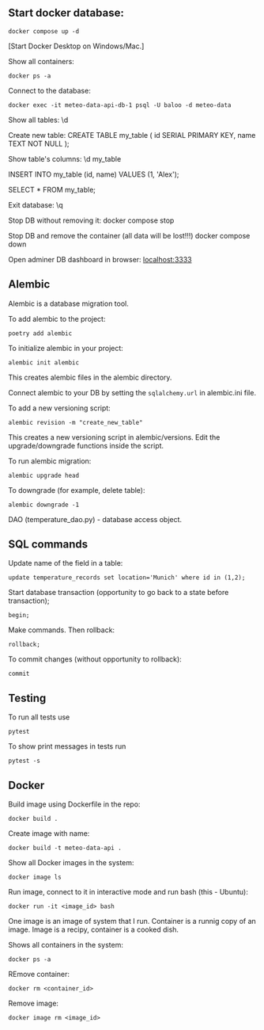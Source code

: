 ## Start docker database:
```
docker compose up -d
```

[Start Docker Desktop on Windows/Mac.]

Show all containers:
```
docker ps -a
```

Connect to the database:
```
docker exec -it meteo-data-api-db-1 psql -U baloo -d meteo-data
```
Show all tables:
\d

Create new table:
CREATE TABLE my_table (
    id SERIAL PRIMARY KEY,
    name TEXT NOT NULL
);

Show table's columns:
\d my_table

INSERT INTO my_table (id, name) VALUES (1, 'Alex');

SELECT * FROM my_table;

Exit database:
\q 

Stop DB without removing it:
docker compose stop

Stop DB and remove the container (all data will be lost!!!)
docker compose down

Open adminer DB dashboard in browser: [localhost:3333](http://localhost:3333/)

## Alembic 

Alembic is a database migration tool.

To add alembic to the project:
```
poetry add alembic
```

To initialize alembic in your project:
```
alembic init alembic
```
This creates alembic files in the alembic directory.

Connect alembic to your DB by setting the `sqlalchemy.url` in alembic.ini file.

To add a new versioning script:
```
alembic revision -m "create_new_table"
```
This creates a new versioning script in alembic/versions. Edit the upgrade/downgrade
functions inside the script.

To run alembic migration:
```
alembic upgrade head
```

To downgrade (for example, delete table):
```
alembic downgrade -1
```

DAO (temperature_dao.py) - database access object.

## SQL commands

Update name of the field in a table:
```
update temperature_records set location='Munich' where id in (1,2);
```

Start database transaction (opportunity to go back to a state before transaction);
```
begin;
```

Make commands. Then rollback:

```
rollback;
```

To commit changes (without opportunity to rollback):
```
commit
```

## Testing

To run all tests use 
```
pytest
```

To show print messages in tests run

```
pytest -s
```

## Docker

Build image using Dockerfile in the repo:
```
docker build .
```

Create image with name:

```
docker build -t meteo-data-api .
```

Show all Docker images in the system:

```
docker image ls
```

Run image, connect to it in interactive mode and run bash (this - Ubuntu):
```
docker run -it <image_id> bash
```

One image is an image of system that I run. Container is a runnig copy of an image.
Image is a recipy, container is a cooked dish.

Shows all containers in the system:
```
docker ps -a
```

REmove container:
```
docker rm <container_id>
```

Remove image:
```
docker image rm <image_id>
```